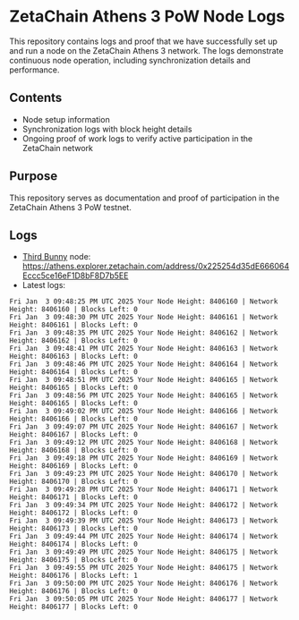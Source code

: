 # ZetaChain Athens 3 PoW Node Logs
This repository contains logs and proof that we have successfully set up and run a node on the ZetaChain Athens 3 network. The logs demonstrate continuous node operation, including synchronization details and performance.

## Contents
- Node setup information
- Synchronization logs with block height details
- Ongoing proof of work logs to verify active participation in the ZetaChain network

## Purpose
This repository serves as documentation and proof of participation in the ZetaChain Athens 3 PoW testnet.

## Logs

- [Third Bunny](https://thirdbunny.xyz/) node: https://athens.explorer.zetachain.com/address/0x225254d35dE666064Eccc5ce16eF1D8bF8D7b5EE
- Latest logs:
```
Fri Jan  3 09:48:25 PM UTC 2025 Your Node Height: 8406160 | Network Height: 8406160 | Blocks Left: 0
Fri Jan  3 09:48:30 PM UTC 2025 Your Node Height: 8406161 | Network Height: 8406161 | Blocks Left: 0
Fri Jan  3 09:48:35 PM UTC 2025 Your Node Height: 8406162 | Network Height: 8406162 | Blocks Left: 0
Fri Jan  3 09:48:41 PM UTC 2025 Your Node Height: 8406163 | Network Height: 8406163 | Blocks Left: 0
Fri Jan  3 09:48:46 PM UTC 2025 Your Node Height: 8406164 | Network Height: 8406164 | Blocks Left: 0
Fri Jan  3 09:48:51 PM UTC 2025 Your Node Height: 8406165 | Network Height: 8406165 | Blocks Left: 0
Fri Jan  3 09:48:56 PM UTC 2025 Your Node Height: 8406165 | Network Height: 8406165 | Blocks Left: 0
Fri Jan  3 09:49:02 PM UTC 2025 Your Node Height: 8406166 | Network Height: 8406166 | Blocks Left: 0
Fri Jan  3 09:49:07 PM UTC 2025 Your Node Height: 8406167 | Network Height: 8406167 | Blocks Left: 0
Fri Jan  3 09:49:12 PM UTC 2025 Your Node Height: 8406168 | Network Height: 8406168 | Blocks Left: 0
Fri Jan  3 09:49:18 PM UTC 2025 Your Node Height: 8406169 | Network Height: 8406169 | Blocks Left: 0
Fri Jan  3 09:49:23 PM UTC 2025 Your Node Height: 8406170 | Network Height: 8406170 | Blocks Left: 0
Fri Jan  3 09:49:28 PM UTC 2025 Your Node Height: 8406171 | Network Height: 8406171 | Blocks Left: 0
Fri Jan  3 09:49:34 PM UTC 2025 Your Node Height: 8406172 | Network Height: 8406172 | Blocks Left: 0
Fri Jan  3 09:49:39 PM UTC 2025 Your Node Height: 8406173 | Network Height: 8406173 | Blocks Left: 0
Fri Jan  3 09:49:44 PM UTC 2025 Your Node Height: 8406174 | Network Height: 8406174 | Blocks Left: 0
Fri Jan  3 09:49:49 PM UTC 2025 Your Node Height: 8406175 | Network Height: 8406175 | Blocks Left: 0
Fri Jan  3 09:49:55 PM UTC 2025 Your Node Height: 8406175 | Network Height: 8406176 | Blocks Left: 1
Fri Jan  3 09:50:00 PM UTC 2025 Your Node Height: 8406176 | Network Height: 8406176 | Blocks Left: 0
Fri Jan  3 09:50:05 PM UTC 2025 Your Node Height: 8406177 | Network Height: 8406177 | Blocks Left: 0
```
